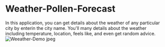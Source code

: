 # Weather-Pollen-Forecast
In this application, you can get details about the weather of any particular  city by enterin the city name. You'll many details about the weather including temperature, location, feels like, and even get random advice.
![Weeather-Demo jpeg](https://user-images.githubusercontent.com/97853351/163070255-e98dc605-76cb-49c6-845d-d20350bbc15a.png)
